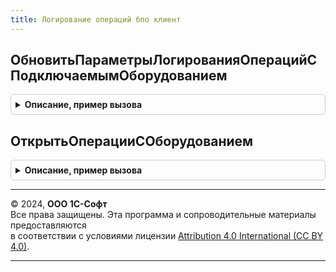 ```yaml
---
title: Логирование операций бпо клиент
---
```



## ОбновитьПараметрыЛогированияОперацийСПодключаемымОборудованием
<details style="margin: 1em 0; padding: 0.5em; border: 1px solid #ccc; border-radius: 6px;">

<summary style="font-weight: bold; cursor: pointer;">Описание, пример вызова</summary>

```bsl

// Выполняет обновление параметров логирования подключаемого оборудования, данные обновляются
// из процедуры ПриОпределенииПараметровЛогированияПодключаемогоОборудования.
Процедура ОбновитьПараметрыЛогированияОперацийСПодключаемымОборудованием() Экспорт
```

Пример вызова
```bsl
ЛогированиеОперацийБПОКлиент.ОбновитьПараметрыЛогированияОперацийСПодключаемымОборудованием() 
```
</details>

## ОткрытьОперацииСОборудованием
<details style="margin: 1em 0; padding: 0.5em; border: 1px solid #ccc; border-radius: 6px;">

<summary style="font-weight: bold; cursor: pointer;">Описание, пример вызова</summary>

```bsl

// Открытие форму списка операций проверки КМ
//
// Параметры:
//  ПараметрКоманды - Произвольный - источник, в котором реализована команда
//  ПараметрыВыполненияКоманды - ПараметрыВыполненияКоманды
//
Процедура ОткрытьОперацииСОборудованием(ПараметрКоманды, ПараметрыВыполненияКоманды) Экспорт
```

Пример вызова
```bsl
ЛогированиеОперацийБПОКлиент.ОткрытьОперацииСОборудованием(ПараметрКоманды, ПараметрыВыполненияКоманды) 
```
</details>

---

© 2024, **ООО 1С-Софт**  
Все права защищены. Эта программа и сопроводительные материалы предоставляются  
в соответствии с условиями лицензии [Attribution 4.0 International (CC BY 4.0)](https://creativecommons.org/licenses/by/4.0/legalcode).

---
